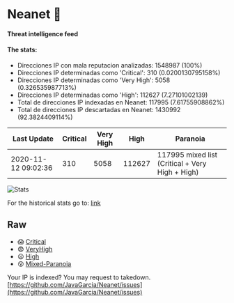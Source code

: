 # Neanet :hocho:
#### Threat intelligence feed
#### The stats:

- Direcciones IP con mala reputacion analizadas: 1548987 (100%)
- Direcciones IP determinadas como 'Critical':  310 (0.0200130795158%)
- Direcciones IP determinadas como 'Very High':  5058 (0.326535987713%)
- Direcciones IP determinadas como 'High':  112627 (7.27101002139)
- Total de direcciones IP indexadas en Neanet:  117995 (7.61755908862%)
- Total de direcciones IP descartadas en Neanet:  1430992 (92.3824409114%)

| Last Update | Critical | Very High | High | Paranoia |
| --- | --- | --- | --- | --- |
| 2020-11-12 09:02:36 | 310 | 5058 | 112627 | 117995 mixed list (Critical + Very High + High)|

![Stats](https://docs.google.com/spreadsheets/d/e/2PACX-1vSnaNMIXVabIpDJjufMlzH7poXnshF3mgd8Is1g9ytUEzVsP5my4Trn8f-xkoLLQ38xpL3HtmUexLo6/pubchart?oid=501124687&format=image)

For the historical stats go to: [link](/stats.csv)
## Raw
- :scream: [Critical](https://raw.githubusercontent.com/JavaGarcia/Neanet/master/blacklists/neanet_critical.txt)
- :fearful: [VeryHigh](https://raw.githubusercontent.com/JavaGarcia/Neanet/master/blacklists/neanet_veryHigh.txtt)
- :frowning: [High](https://raw.githubusercontent.com/JavaGarcia/Neanet/master/blacklists/neanet_high.txt)
- :dizzy_face: [Mixed-Paranoia](https://raw.githubusercontent.com/JavaGarcia/Neanet/master/blacklists/neanet_all.txt)


Your IP is indexed? You may request to takedown. [https://github.com/JavaGarcia/Neanet/issues](https://github.com/JavaGarcia/Neanet/issues)





































































































































































































































































































































































































































































































































































































































































































































































































































































































































































































































































































































































































































































































































































































































































































































































































































































































































































































































































































































































































































































































































































